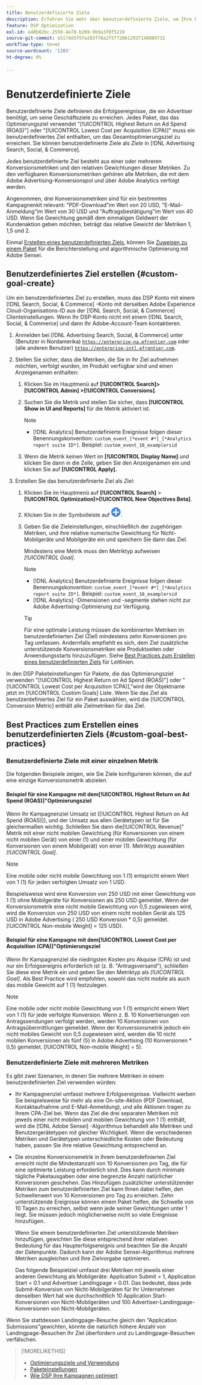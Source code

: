 ```yaml
---
title: Benutzerdefinierte Ziele
description: Erfahren Sie mehr über benutzerdefinierte Ziele, um Ihre Erfolgsereignisse in Paketen zu definieren, die für den niedrigsten CPA oder den höchsten ROAS optimiert sind.
feature: DSP Optimization
exl-id: e40b82bc-2558-4e78-b269-9b9a3f0f5219
source-git-commit: e517dd5f5fa283ff8a2f57728612937148889732
workflow-type: tm+mt
source-wordcount: '1103'
ht-degree: 0%

---
```


# Benutzerdefinierte Ziele

Benutzerdefinierte Ziele definieren die Erfolgsereignisse, die ein Advertiser benötigt, um seine Geschäftsziele zu erreichen. Jedes Paket, das das Optimierungsziel verwendet &quot;[!UICONTROL Highest Return on Ad Spend (ROAS)"] oder &quot;[!UICONTROL Lowest Cost per Acquisition (CPA)]&quot; muss ein benutzerdefiniertes Ziel enthalten, um das Gesamtoptimierungsziel zu erreichen. Sie können benutzerdefinierte Ziele als *Ziele* in [!DNL Advertising Search, Social, & Commerce].

<!-- update image or omit it

![custom goals](/help/dsp/assets/objective-goals.png)
 -->

Jedes benutzerdefinierte Ziel besteht aus einer oder mehreren Konversionsmetriken und den relativen Gewichtungen dieser Metriken. Zu den verfügbaren Konversionsmetriken gehören alle Metriken, die mit dem Adobe Advertising-Konversionspol und über Adobe Analytics verfolgt werden.

Angenommen, drei Konversionsmetriken sind für ein bestimmtes Kampagnenkit relevant: &quot;PDF-Download&quot;im Wert von 20 USD, &quot;E-Mail-Anmeldung&quot;im Wert von 30 USD und &quot;Auftragsbestätigung&quot;im Wert von 40 USD. Wenn Sie Gewichtung gemäß dem einmaligen Geldwert der Kundenaktion geben möchten, beträgt das relative Gewicht der Metriken 1, 1,5 und 2.

Einmal [Erstellen eines benutzerdefinierten Ziels](#custom-goal-create), können Sie [Zuweisen zu einem Paket](/help/dsp/campaign-management/packages/package-settings.md) für die Berichterstellung und algorithmische Optimierung mit Adobe Sensei.

## Benutzerdefiniertes Ziel erstellen {#custom-goal-create}

Um ein benutzerdefiniertes Ziel zu erstellen, muss das DSP Konto mit einem [!DNL Search, Social, & Commerce] -Konto mit derselben Adobe Experience Cloud-Organisations-ID aus der [!DNL Search, Social, & Commerce] Clienteinstellungen. Wenn Ihr DSP-Konto nicht mit einem [!DNL Search, Social, & Commerce] und dann Ihr Adobe-Account-Team kontaktieren.

1. Anmelden bei [!DNL Advertising Search, Social, & Commerce] unter (Benutzer in Nordamerika) [`https://enterprise-na.efrontier.com`](https://enterprise-na.efrontier.com) oder (alle anderen Benutzer) [`https://enterprise-intl.efrontier.com`](https://enterprise-intl.efrontier.com).

1. Stellen Sie sicher, dass die Metriken, die Sie in Ihr Ziel aufnehmen möchten, verfolgt wurden, im Produkt verfügbar sind und einen Anzeigenamen enthalten:

   1. Klicken Sie im Hauptmenü auf **[!UICONTROL Search]> [!UICONTROL Admin] >[!UICONTROL Conversions]**.

   1. Suchen Sie die Metrik und stellen Sie sicher, dass **[!UICONTROL Show in UI and Reports]** für die Metrik aktiviert ist.

      >[!NOTE]
      >
      >* [!DNL Analytics] Benutzerdefinierte Ereignisse folgen dieser Benennungskonvention: `custom_event_[*event #*]_[*Analytics report suite ID*]`. Beispiel: `custom_event_16_examplersid`

   1. Wenn die Metrik keinen Wert im **[!UICONTROL Display Name]** und klicken Sie dann in die Zelle, geben Sie den Anzeigenamen ein und klicken Sie auf **[!UICONTROL Apply].**

1. Erstellen Sie das benutzerdefinierte Ziel als *Ziel*:

   1. Klicken Sie im Hauptmenü auf **[!UICONTROL Search]** > **[!UICONTROL Optimization]>[!UICONTROL New Objectives Beta]**.

   1. Klicken Sie in der Symbolleiste auf ![Erstellen](/help/dsp/assets/create-search-ui.png "Erstellen").

   1. Geben Sie die Zieleinstellungen, einschließlich der zugehörigen Metriken, und ihre relative numerische Gewichtung für Nicht-Mobilgeräte und Mobilgeräte ein und speichern Sie dann das Ziel.

      Mindestens eine Metrik muss den Metriktyp aufweisen *[!UICONTROL Goal]*.

      >[!NOTE]
      >
      >* [!DNL Analytics] Benutzerdefinierte Ereignisse folgen dieser Benennungskonvention: `custom_event_[*event #*]_[*Analytics report suite ID*]`. Beispiel: `custom_event_16_examplersid`
      >* [!DNL Analytics] -Dimensionen und -segmente stehen nicht zur Adobe Advertising-Optimierung zur Verfügung.

      >[!TIP]
      >
      >Für eine optimale Leistung müssen die kombinierten Metriken im benutzerdefinierten Ziel (Ziel) mindestens zehn Konversionen pro Tag umfassen. Andernfalls empfiehlt es sich, dem Ziel zusätzliche unterstützende Konversionsmetriken wie Produktseiten oder Anwendungsstarts hinzuzufügen. Siehe [Best Practices zum Erstellen eines benutzerdefinierten Ziels](#custom-goal-best-practices) für Leitlinien.

In den DSP Paketeinstellungen für Pakete, die das Optimierungsziel verwenden &quot;[!UICONTROL Highest Return on Ad Spend (ROAS)"] oder &quot;[!UICONTROL Lowest Cost per Acquisition (CPA)],&quot;wird der Objektname jetzt im [!UICONTROL Custom Goals] Liste. Wenn Sie das Ziel als benutzerdefiniertes Ziel für ein Paket auswählen, wird die [!UICONTROL Conversion Metric] enthält alle Zielmetriken für das Ziel.

## Best Practices zum Erstellen eines benutzerdefinierten Ziels {#custom-goal-best-practices}

### Benutzerdefinierte Ziele mit einer einzelnen Metrik

Die folgenden Beispiele zeigen, wie Sie Ziele konfigurieren können, die auf eine einzige Konversionsmetrik abzielen.

#### Beispiel für eine Kampagne mit dem[!UICONTROL Highest Return on Ad Spend (ROAS)]&quot;Optimierungsziel

Wenn Ihr Kampagnenziel Umsatz ist ([!UICONTROL Highest Return on Ad Spend (ROAS)]), und der Umsatz aus allen Gerätetypen ist für Sie gleichermaßen wichtig. Schließen Sie dann die[!UICONTROL Revenue]&quot; Metrik mit einer nicht mobilen Gewichtung (für Konversionen von einem nicht mobilen Gerät) von einer (1) und einer mobilen Gewichtung (für Konversionen von einem Mobilgerät) von einer (1). Metriktyp auswählen *[!UICONTROL Goal]*.

<!-- update image or delete 

![example of a ROAS custom goal with a single conversion metric](/help/dsp/assets/custom-goal-roas.png)

-->

>[!NOTE]
>
> Eine mobile oder nicht mobile Gewichtung von 1 (1) entspricht einem Wert von 1 (1) für jeden verfolgten Umsatz von 1 USD.
>
> Beispielsweise wird eine Konversion von 250 USD mit einer Gewichtung von 1 (1) ohne Mobilgeräte für Konversionen als 250 USD gemeldet. Wenn der Konversionsmetrik eine nicht mobile Gewichtung von 0,5 zugewiesen wird, wird die Konversion von 250 USD von einem nicht mobilen Gerät als 125 USD in Adobe Advertising ( 250 USD Konversion * 0,5) gemeldet. [!UICONTROL Non-mobile Weight] = 125 USD).

#### Beispiel für eine Kampagne mit dem[!UICONTROL Lowest Cost per Acquisition (CPA)]&quot;Optimierungsziel

Wenn Ihr Kampagnenziel die niedrigsten Kosten pro Akquise (CPA) ist und nur ein Erfolgsereignis erforderlich ist (z. B. &quot;Antragsversand&quot;), schließen Sie diese eine Metrik ein und geben Sie den Metriktyp als *[!UICONTROL Goal]*. Als Best Practice wird empfohlen, sowohl das nicht mobile als auch das mobile Gewicht auf 1 (1) festzulegen.

<!-- update image or delete 

![example of a CPA custom goal with a single conversion metric](/help/dsp/assets/custom-goal-roas.png)

-->

>[!NOTE]
>
> Eine mobile oder nicht mobile Gewichtung von 1 (1) entspricht einem Wert von 1 (1) für jede verfolgte Konversion. Wenn z. B. 10 Konvertierungen von Antragssendungen verfolgt werden, werden 10 Konversionen von Antragsübermittlungen gemeldet. Wenn der Konversionsmetrik jedoch ein nicht mobiles Gewicht von 0,5 zugewiesen wird, werden die 10 nicht mobilen Konversionen als fünf (5) in Adobe Advertising (10 Konversionen * 0,5) gemeldet. [!UICONTROL Non-mobile Weight] = 5).

### Benutzerdefinierte Ziele mit mehreren Metriken

Es gibt zwei Szenarien, in denen Sie mehrere Metriken in einem benutzerdefinierten Ziel verwenden würden:

* Ihr Kampagnenziel umfasst mehrere Erfolgsereignisse. Vielleicht werben Sie beispielsweise für mehr als eine On-site-Aktion (PDF Download, Kontaktaufnahme und E-Mail-Anmeldung), und alle Aktionen tragen zu Ihrem CPA-Ziel bei. Wenn das Ziel die drei separaten Metriken mit jeweils einer nicht mobilen und mobilen Gewichtung von 1 (1) enthält, wird die [!DNL Adobe Sensei] -Algorithmus behandelt alle Metriken und Benutzergerätetypen mit gleicher Wichtigkeit. Wenn die verschiedenen Metriken und Gerätetypen unterschiedliche Kosten oder Bedeutung haben, passen Sie ihre relative Gewichtung entsprechend an.

<!-- update image or delete it and adjust the wording above

   ![example of a custom goal with multiple metrics](/help/dsp/assets/custom-goal-multiple-properties.png)

-->

* Die einzelne Konversionsmetrik in Ihrem benutzerdefinierten Ziel erreicht nicht die Mindestanzahl von 10 Konversionen pro Tag, die für eine optimierte Leistung erforderlich sind. Dies kann durch minimale tägliche Paketausgaben oder eine begrenzte Anzahl natürlicher Konversionen geschehen. Das Hinzufügen zusätzlicher unterstützender Metriken zum benutzerdefinierten Ziel kann Ihnen dabei helfen, den Schwellenwert von 10 Konversionen pro Tag zu erreichen. Zehn unterstützende Ereignisse können einem Paket helfen, die Schwelle von 10 Tagen zu erreichen, selbst wenn jede seiner Gewichtungen unter 1 liegt. Sie müssen jedoch möglicherweise nicht so viele Ereignisse hinzufügen.

  Wenn Sie einem benutzerdefinierten Ziel unterstützende Metriken hinzufügen, gewichten Sie diese entsprechend ihrer relativen Bedeutung für das Haupterfolgsereignis und beachten Sie die Anzahl der Datenpunkte. Dadurch kann der Adobe Sensei-Algorithmus mehrere Metriken ausgleichen und Ihre Zielvorgabe optimieren.

  Das folgende Beispielziel umfasst drei Metriken mit jeweils einer anderen Gewichtung als Mobilgeräte: Application Submit = 1, Application Start = 0.1 und Advertiser Landingpage = 0.01. Das bedeutet, dass jede Submit-Konversion von Nicht-Mobilgeräten für Ihr Unternehmen denselben Wert hat wie durchschnittlich 10 Application Start-Konversionen von Nicht-Mobilgeräten und 100 Advertiser-Landingpage-Konversionen von Nicht-Mobilgeräten.

<!-- update image or delete it and adjust the wording above

   ![example of a custom goal with multiple metrics](/help/dsp/assets/custom-goal-multiple-properties2.png)

-->

Wenn Sie stattdessen Landingpage-Besuche gleich den &quot;Application Submissions&quot;gewichten, könnte die natürlich höhere Anzahl von Landingpage-Besuchen Ihr Ziel überfordern und zu Landingpage-Besuchen verfälschen.<!--reword-->

>[!MORELIKETHIS]
>
>* [Optimierungsziele und Verwendung](optimization-goals.md)
>* [Paketeinstellungen](/help/dsp/campaign-management/packages/package-settings.md)
> * [Wie DSP Ihre Kampagnen optimiert](optimization-how-dsp-optimizes-campaigns.md)
